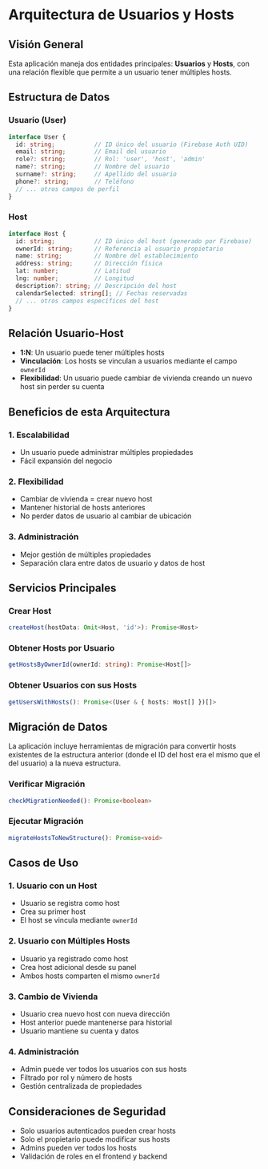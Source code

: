 # Arquitectura de Usuarios y Hosts

## Visión General

Esta aplicación maneja dos entidades principales: **Usuarios** y **Hosts**, con una relación flexible que permite a un usuario tener múltiples hosts.

## Estructura de Datos

### Usuario (User)
```typescript
interface User {
  id: string;           // ID único del usuario (Firebase Auth UID)
  email: string;        // Email del usuario
  role?: string;        // Rol: 'user', 'host', 'admin'
  name?: string;        // Nombre del usuario
  surname?: string;     // Apellido del usuario
  phone?: string;       // Teléfono
  // ... otros campos de perfil
}
```

### Host
```typescript
interface Host {
  id: string;           // ID único del host (generado por Firebase)
  ownerId: string;      // Referencia al usuario propietario
  name: string;         // Nombre del establecimiento
  address: string;      // Dirección física
  lat: number;          // Latitud
  lng: number;          // Longitud
  description?: string; // Descripción del host
  calendarSelected: string[]; // Fechas reservadas
  // ... otros campos específicos del host
}
```

## Relación Usuario-Host

- **1:N**: Un usuario puede tener múltiples hosts
- **Vinculación**: Los hosts se vinculan a usuarios mediante el campo `ownerId`
- **Flexibilidad**: Un usuario puede cambiar de vivienda creando un nuevo host sin perder su cuenta

## Beneficios de esta Arquitectura

### 1. Escalabilidad
- Un usuario puede administrar múltiples propiedades
- Fácil expansión del negocio

### 2. Flexibilidad
- Cambiar de vivienda = crear nuevo host
- Mantener historial de hosts anteriores
- No perder datos de usuario al cambiar de ubicación

### 3. Administración
- Mejor gestión de múltiples propiedades
- Separación clara entre datos de usuario y datos de host

## Servicios Principales

### Crear Host
```typescript
createHost(hostData: Omit<Host, 'id'>): Promise<Host>
```

### Obtener Hosts por Usuario
```typescript
getHostsByOwnerId(ownerId: string): Promise<Host[]>
```

### Obtener Usuarios con sus Hosts
```typescript
getUsersWithHosts(): Promise<(User & { hosts: Host[] })[]>
```

## Migración de Datos

La aplicación incluye herramientas de migración para convertir hosts existentes de la estructura anterior (donde el ID del host era el mismo que el del usuario) a la nueva estructura.

### Verificar Migración
```typescript
checkMigrationNeeded(): Promise<boolean>
```

### Ejecutar Migración
```typescript
migrateHostsToNewStructure(): Promise<void>
```

## Casos de Uso

### 1. Usuario con un Host
- Usuario se registra como host
- Crea su primer host
- El host se vincula mediante `ownerId`

### 2. Usuario con Múltiples Hosts
- Usuario ya registrado como host
- Crea host adicional desde su panel
- Ambos hosts comparten el mismo `ownerId`

### 3. Cambio de Vivienda
- Usuario crea nuevo host con nueva dirección
- Host anterior puede mantenerse para historial
- Usuario mantiene su cuenta y datos

### 4. Administración
- Admin puede ver todos los usuarios con sus hosts
- Filtrado por rol y número de hosts
- Gestión centralizada de propiedades

## Consideraciones de Seguridad

- Solo usuarios autenticados pueden crear hosts
- Solo el propietario puede modificar sus hosts
- Admins pueden ver todos los hosts
- Validación de roles en el frontend y backend 